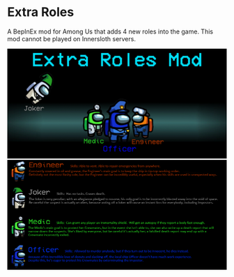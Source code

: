 # Extra Roles
A BepInEx mod for Among Us that adds 4 new roles into the game. This mod cannot be played on Innersloth servers.

![character infographic](./characterGraphic.png)
![character infographic](./roleInfographic.png)

